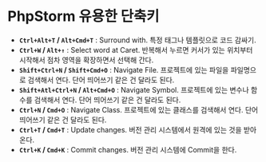 PhpStorm 유용한 단축키
======================

* __`Ctrl+Alt+T` / `Alt+Cmd+T`__ : Surround with. 특정 태그나 템플릿으로 코드 감싸기.
* __`Ctrl+W` / `Alt+↑`__ : Select word at Caret. 반복해서 누르면 커서가 있는 위치부터 시작해서 점차 영역을 확장하면서 선택해 간다.
* __`Shift+Ctrl+N` / `Shift+Cmd+O`__ : Navigate File. 프로젝트에 있는 파일을 파일명으로 검색해서 연다. 단어 띄어쓰기 같은 건 달라도 된다.
* __`Shift+Atl+Ctrl+N` / `Alt+Cmd+O`__ : Navigate Symbol. 프로젝트에 있는 변수나 함수를 검색해서 연다. 단어 띄어쓰기 같은 건 달라도 된다.
* __`Ctrl+N` / `Cmd+O`__ : Navigate Class. 프로젝트에 있는 클래스를 검색해서 연다. 단어 띄어쓰기 같은 건 달라도 된다.
* __`Ctrl+T` / `Cmd+T`__ : Update changes. 버전 관리 시스템에서 원격에 있는 것을 받아 온다.
* __`Ctrl+K` / `Cmd+K`__ : Commit changes. 버전 관리 시스템에 Commit을 한다.